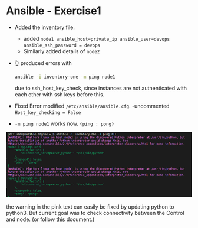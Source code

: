 # Ansible - Exercise1

- Added the inventory file.
  - added `node1 ansible_host=private_ip ansible_user=devops ansible_ssh_password = devops`
  - Similarly added details of `node2`
- :point_up_2: produced errors with

  ```bash
  ansible -i inventory-one -m ping node1
  ```

  due to ssh_host_key_check, since instances are not authenticated with each other with ssh keys before this.

- Fixed Error
  modified `/etc/ansible/ansible.cfg`.
  -uncommented `Host_key_checking = False`

- `-m ping node1` works now. `{ping : pong}`

![Ping Success](https://github.com/mohitwasnik132/Ansible/blob/main/Exercise1/Ping%20Sucess%20nodes.png "a title")
  
   the warning in the pink text can easily be fixed by updating python to python3. But current goal was to check connectivity between the Control and node.
   (or follow [this](https://docs.ansible.com/ansible/latest/reference_appendices/interpreter_discovery.html) document.)
